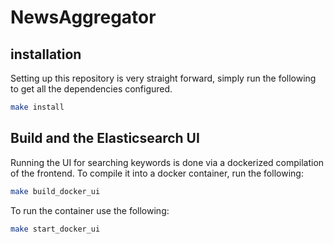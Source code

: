 # NewsAggregator

## installation

Setting up this repository is very straight forward, simply run the following to get all the dependencies configured.

```bash
make install
```

## Build and the Elasticsearch UI

Running the UI for searching keywords is done via a dockerized compilation of the frontend. To compile it into a docker container, run the following:

```bash
make build_docker_ui
```

To run the container use the following:

```bash
make start_docker_ui
```